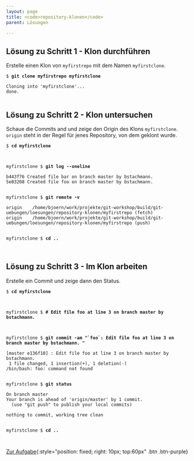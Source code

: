 ```yaml
---
layout: page
title: <code>repository-klonen</code>
parent: Lösungen

---
```

## Lösung zu Schritt 1 - Klon durchführen

Erstelle einen Klon von `myfirstrepo` mit dem Namen `myfirstclone`.


<pre><code>$ <b>git clone myfirstrepo myfirstclone</b><br><br>Cloning into 'myfirstclone'...<br>done.<br><br></code></pre>


## Lösung zu Schritt 2 - Klon untersuchen

Schaue die Commits and und
zeige den Origin des Klons `myfirstclone`.
`origin` steht in der Regel für jenes Repository,
von dem geklont wurde.


<pre><code>$ <b>cd myfirstclone</b><br><br><br></code></pre>



<pre><code>myfirstclone $ <b>git log --oneline</b><br><br>b443f76 Created file bar on branch master by bstachmann.<br>5e03208 Created file foo on branch master by bstachmann.<br><br></code></pre>



<pre><code>myfirstclone $ <b>git remote -v</b><br><br>origin	/home/bjoern/work/projekte/git-workshop/build/git-uebungen/loesungen/repository-klonen/myfirstrepo (fetch)<br>origin	/home/bjoern/work/projekte/git-workshop/build/git-uebungen/loesungen/repository-klonen/myfirstrepo (push)<br><br></code></pre>



<pre><code>myfirstclone $ <b>cd ..</b><br><br><br></code></pre>


## Lösung zu Schritt 3 - Im Klon arbeiten

Erstelle ein Commit und zeige dann den Status.


<pre><code>$ <b>cd myfirstclone</b><br><br><br></code></pre>



<pre><code>myfirstclone $ <b># Edit file foo at line 3 on branch master by bstachmann.</b><br><br><br></code></pre>



<pre><code>myfirstclone $ <b>git commit -am &quot;`foo`: Edit file foo at line 3 on branch master by bstachmann. &quot;</b><br><br>[master e136f10] : Edit file foo at line 3 on branch master by bstachmann.<br> 1 file changed, 1 insertion(+), 1 deletion(-)<br>/bin/bash: foo: command not found<br><br></code></pre>



<pre><code>myfirstclone $ <b>git status</b><br><br>On branch master<br>Your branch is ahead of 'origin/master' by 1 commit.<br>  (use &quot;git push&quot; to publish your local commits)<br><br>nothing to commit, working tree clean<br><br></code></pre>



<pre><code>myfirstclone $ <b>cd ..</b><br><br><br></code></pre>


[Zur Aufgabe](aufgabe-repository-klonen.md){:style="position: fixed; right: 10px; top:60px" .btn .btn-purple}


